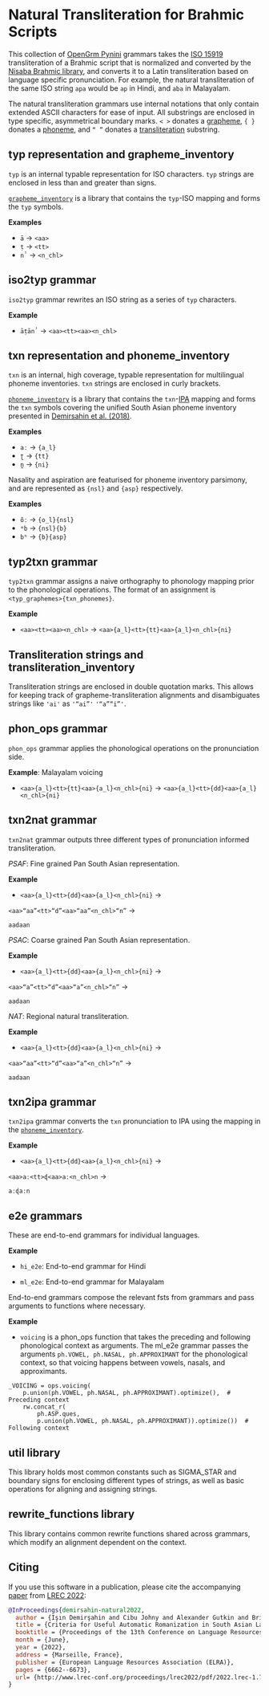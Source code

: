 # Natural Transliteration for Brahmic Scripts

This collection of [OpenGrm Pynini](http://www.opengrm.org/twiki/bin/view/GRM/Pynini) grammars takes the [ISO 15919](https://en.wikipedia.org/wiki/ISO_15919) transliteration of a Brahmic script that is normalized and converted by the [Nisaba Brahmic library](https://github.com/google-research/nisaba/tree/main/nisaba/nisaba/scripts/brahmic/README.md), and converts it to a Latin transliteration based on language specific pronunciation. For example, the natural transliteration of the same ISO string `apa` would be `ap` in Hindi, and `aba` in Malayalam.

The natural transliteration grammars use internal notations that only contain extended ASCII characters for ease of input. All substrings are enclosed in type specific, asymmetrical boundary marks. `< >` donates a [grapheme](#typ-representation-and-grapheme-inventory), `{ }` donates a [phoneme](#txn-representation-and-phoneme-inventory), and `“ ”` donates a [transliteration](#transliteration-strings-and-transliteration-inventory) substring.

## typ representation and grapheme_inventory
`typ` is an internal typable representation for ISO characters. `typ` strings are enclosed in less than and greater than signs.

[`grapheme_inventory`](https://github.com/google-research/nisaba/tree/main/nisaba/scripts/brahmic/natural_translit/grapheme_inventory.py) is a library that contains the `typ`-ISO mapping and forms the `typ` symbols.

**Examples**

* `ā` -> `<aa>`
* `ṭ` -> `<tt>`
* `nⸯ` -> `<n_chl>`

## iso2typ grammar

`iso2typ` grammar rewrites an ISO string as a series of `typ` characters.

**Example**

* `āṭānⸯ` -> `<aa><tt><aa><n_chl>`

## txn representation and phoneme_inventory

`txn` is an internal, high coverage, typable representation for multilingual phoneme inventories. `txn` strings are enclosed in curly brackets.

[`phoneme_inventory`](https://github.com/google-research/nisaba/tree/main/nisaba/scripts/brahmic/natural_translit/phoneme_inventory.py) is a library that contains the `txn`-[IPA](https://www.internationalphoneticassociation.org/content/ipa-chart) mapping and forms the `txn` symbols covering the unified South Asian phoneme inventory presented in [Demirsahin et al. (2018)](https://research.google/pubs/pub47341/).

**Examples**

* `aː` -> `{a_l}`
* `ʈ` -> `{tt}`
* `n̪` -> `{ni}`

Nasality and aspiration are featurised for phoneme inventory parsimony, and are represented as `{nsl}` and `{asp}` respectively.

**Examples**

* `õː` -> `{o_l}{nsl}`
* `ᵐb` -> `{nsl}{b}`
* `bʰ` -> `{b}{asp}`

## typ2txn grammar

`typ2txn` grammar assigns a naive orthography to phonology mapping prior to the phonological operations. The format of an assignment is `<typ_graphemes>{txn_phonemes}`.

**Example**

* `<aa><tt><aa><n_chl>` -> `<aa>{a_l}<tt>{tt}<aa>{a_l}<n_chl>{ni}`

## Transliteration strings and transliteration_inventory

Transliteration strings are enclosed in double quotation marks. This allows for keeping track of grapheme-transliteration alignments and disambiguates strings like `'ai'` as `'“ai”'` `'“a”“i”'`.

## phon_ops grammar

`phon_ops` grammar applies the phonological operations on the pronunciation side.

**Example**: Malayalam voicing

* `<aa>{a_l}<tt>{tt}<aa>{a_l}<n_chl>{ni}` -> `<aa>{a_l}<tt>{dd}<aa>{a_l}<n_chl>{ni}`

## txn2nat grammar

`txn2nat` grammar outputs three different types of pronunciation informed transliteration.

*PSAF*: Fine grained Pan South Asian representation.

**Example**

* `<aa>{a_l}<tt>{dd}<aa>{a_l}<n_chl>{ni}` ->

 `<aa>“aa”<tt>“d”<aa>“aa”<n_chl>“n”` ->

   `aadaan`

*PSAC*: Coarse grained Pan South Asian representation.

**Example**

* `<aa>{a_l}<tt>{dd}<aa>{a_l}<n_chl>{ni}` ->

 `<aa>“a”<tt>“d”<aa>“a”<n_chl>“n”` ->

   `aadaan`

*NAT*: Regional natural transliteration.

**Example**

* `<aa>{a_l}<tt>{dd}<aa>{a_l}<n_chl>{ni}` ->

 `<aa>“aa”<tt>“d”<aa>“a”<n_chl>“n”` ->

   `aadaan`

## txn2ipa grammar

`txn2ipa` grammar converts the `txn` pronunciation to IPA using the mapping in the [`phoneme_inventory`](#txn-representation-and-phoneme-inventory).

**Example**

* `<aa>{a_l}<tt>{dd}<aa>{a_l}<n_chl>{ni}` ->

 `<aa>aː<tt>ɖ<aa>aː<n_chl>n` ->

   `aːɖaːn`

## e2e grammars

These are end-to-end grammars for individual languages.

**Example**

* `hi_e2e`: End-to-end grammar for Hindi

* `ml_e2e`: End-to-end grammar for Malayalam

End-to-end grammars compose the relevant fsts from grammars and pass arguments to functions where necessary.

**Example**

* `voicing` is a phon_ops function that takes the preceding and following phonological context as arguments. The ml_e2e grammar passes the arguments `ph.VOWEL, ph.NASAL, ph.APPROXIMANT` for the phonological context, so that voicing happens between vowels, nasals, and approximants.

```
_VOICING = ops.voicing(
    p.union(ph.VOWEL, ph.NASAL, ph.APPROXIMANT).optimize(),  # Preceding context
    rw.concat_r(
        ph.ASP.ques,
        p.union(ph.VOWEL, ph.NASAL, ph.APPROXIMANT)).optimize())  # Following context
```

## util library

This library holds most common constants such as SIGMA_STAR and boundary signs for enclosing different types of strings, as well as basic operations for aligning and assigning strings.

## rewrite_functions library

This library contains common rewrite functions shared across grammars, which modify an alignment dependent on the context.

## Citing

If you use this software in a publication, please cite the accompanying
[paper](http://www.lrec-conf.org/proceedings/lrec2022/pdf/2022.lrec-1.718.pdf) from
[LREC 2022](https://lrec2022.lrec-conf.org/en/):

```bibtex
@InProceedings{demirsahin-natural2022,
  author = {Işın Demirşahin and Cibu Johny and Alexander Gutkin and Brian Roark},
  title = {Criteria for Useful Automatic Romanization in South Asian Languages},
  booktitle = {Proceedings of the 13th Conference on Language Resources and Evaluation (LREC 2022)},
  month = {June},
  year = {2022},
  address = {Marseille, France},
  publisher = {European Language Resources Association (ELRA)},
  pages = {6662--6673},
  url= {http://www.lrec-conf.org/proceedings/lrec2022/pdf/2022.lrec-1.718.pdf},
}
```
